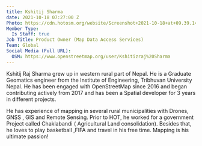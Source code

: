```yaml
---
title: Kshitij Sharma
date: 2021-10-18 07:27:00 Z
Photo: https://cdn.hotosm.org/website/Screenshot+2021-10-18+at+09.39.14-7bac6f.png
Member Type:
  Is Staff: true
Job Title: Product Owner (Map Data Access Services)
Team: Global
Social Media (Full URL):
  OSM: https://www.openstreetmap.org/user/Kshitizraj%20Sharma
---
```


Kshitij Raj Sharma grew up in western rural part of Nepal. He is a Graduate Geomatics engineer from the Institute of Engineering, Tribhuvan University Nepal. He has been engaged with OpenStreetMap since 2016 and began contributing actively from 2017 and  has been a Spatial developer for 3 years in different projects. 

He has experience of mapping in several rural municipalities with Drones, GNSS , GIS and Remote Sensing.  Prior to  HOT, he worked for a government Project called Chaklabandi ( Agricultural Land consolidation). Besides that, he loves to play basketball ,FIFA and travel in his free time. Mapping is his ultimate passion!